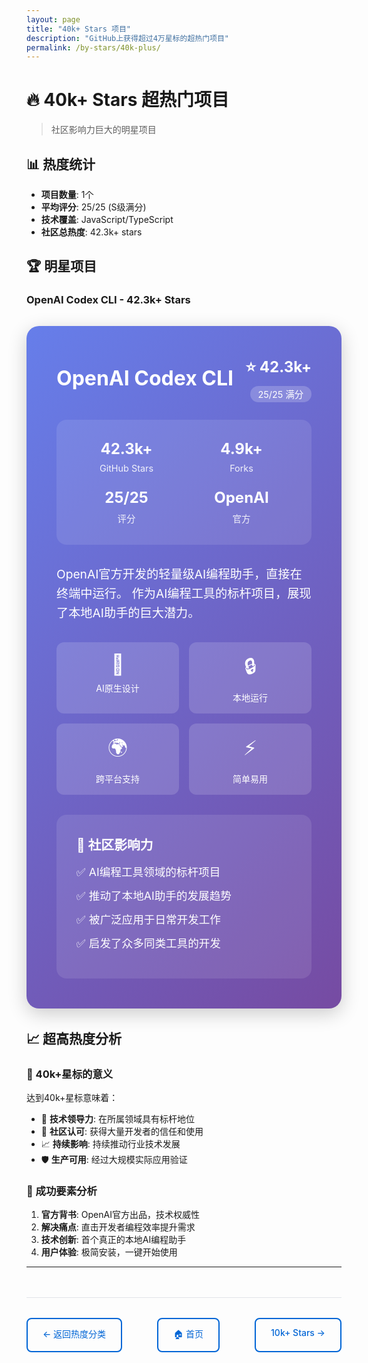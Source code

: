 ```yaml
---
layout: page
title: "40k+ Stars 项目"
description: "GitHub上获得超过4万星标的超热门项目"
permalink: /by-stars/40k-plus/
---
```


# 🔥 40k+ Stars 超热门项目

> 社区影响力巨大的明星项目

## 📊 热度统计
- **项目数量**: 1个
- **平均评分**: 25/25 (S级满分)
- **技术覆盖**: JavaScript/TypeScript
- **社区总热度**: 42.3k+ stars

## 🏆 明星项目

### OpenAI Codex CLI - 42.3k+ Stars

<div class="hero-project">
  <div class="project-header">
    <h3><a href="openai-codex.html">OpenAI Codex CLI</a></h3>
    <div class="star-display">
      <span class="mega-stars">⭐ 42.3k+</span>
      <span class="perfect-score">25/25 满分</span>
    </div>
  </div>
  
  <div class="project-stats">
    <div class="stat">
      <span class="number">42.3k+</span>
      <span class="label">GitHub Stars</span>
    </div>
    <div class="stat">
      <span class="number">4.9k+</span>
      <span class="label">Forks</span>
    </div>
    <div class="stat">
      <span class="number">25/25</span>
      <span class="label">评分</span>
    </div>
    <div class="stat">
      <span class="number">OpenAI</span>
      <span class="label">官方</span>
    </div>
  </div>
  
  <p class="description">
    OpenAI官方开发的轻量级AI编程助手，直接在终端中运行。
    作为AI编程工具的标杆项目，展现了本地AI助手的巨大潜力。
  </p>
  
  <div class="key-features">
    <div class="feature">
      <span class="icon">🤖</span>
      <span class="text">AI原生设计</span>
    </div>
    <div class="feature">
      <span class="icon">🔒</span>
      <span class="text">本地运行</span>
    </div>
    <div class="feature">
      <span class="icon">🌍</span>
      <span class="text">跨平台支持</span>
    </div>
    <div class="feature">
      <span class="icon">⚡</span>
      <span class="text">简单易用</span>
    </div>
  </div>
  
  <div class="impact-metrics">
    <h4>🌟 社区影响力</h4>
    <ul>
      <li>✅ AI编程工具领域的标杆项目</li>
      <li>✅ 推动了本地AI助手的发展趋势</li>
      <li>✅ 被广泛应用于日常开发工作</li>
      <li>✅ 启发了众多同类工具的开发</li>
    </ul>
  </div>
</div>

## 📈 超高热度分析

### 🎯 40k+星标的意义
达到40k+星标意味着：
- 🌟 **技术领导力**: 在所属领域具有标杆地位
- 👥 **社区认可**: 获得大量开发者的信任和使用
- 📈 **持续影响**: 持续推动行业技术发展
- 🛡️ **生产可用**: 经过大规模实际应用验证

### 🚀 成功要素分析
1. **官方背书**: OpenAI官方出品，技术权威性
2. **解决痛点**: 直击开发者编程效率提升需求
3. **技术创新**: 首个真正的本地AI编程助手
4. **用户体验**: 极简安装，一键开始使用

---

<div class="navigation">
  <a href="../" class="nav-btn">← 返回热度分类</a>
  <a href="../../" class="nav-btn">🏠 首页</a>
  <a href="../10k-plus/" class="nav-btn">10k+ Stars →</a>
</div>

<style>
.hero-project {
  background: linear-gradient(135deg, #667eea 0%, #764ba2 100%);
  color: white;
  border-radius: 20px;
  padding: 3rem;
  margin: 2rem 0;
  box-shadow: 0 8px 30px rgba(0,0,0,0.2);
}

.project-header {
  display: flex;
  justify-content: space-between;
  align-items: center;
  margin-bottom: 2rem;
}

.project-header h3 {
  font-size: 2rem;
  margin: 0;
}

.project-header a {
  color: white;
  text-decoration: none;
}

.star-display {
  text-align: right;
}

.mega-stars {
  display: block;
  font-size: 1.5rem;
  font-weight: bold;
  margin-bottom: 0.5rem;
}

.perfect-score {
  background: rgba(255,255,255,0.2);
  padding: 0.3rem 0.8rem;
  border-radius: 15px;
  font-size: 0.9rem;
}

.project-stats {
  display: grid;
  grid-template-columns: repeat(auto-fit, minmax(120px, 1fr));
  gap: 1.5rem;
  margin: 2rem 0;
  padding: 2rem;
  background: rgba(255,255,255,0.1);
  border-radius: 16px;
}

.stat {
  text-align: center;
}

.stat .number {
  display: block;
  font-size: 1.5rem;
  font-weight: bold;
  margin-bottom: 0.5rem;
}

.stat .label {
  font-size: 0.9rem;
  opacity: 0.9;
}

.description {
  font-size: 1.2rem;
  line-height: 1.6;
  margin: 2rem 0;
}

.key-features {
  display: grid;
  grid-template-columns: repeat(auto-fit, minmax(150px, 1fr));
  gap: 1rem;
  margin: 2rem 0;
}

.feature {
  background: rgba(255,255,255,0.15);
  padding: 1rem;
  border-radius: 12px;
  text-align: center;
}

.feature .icon {
  display: block;
  font-size: 2rem;
  margin-bottom: 0.5rem;
}

.impact-metrics {
  background: rgba(255,255,255,0.1);
  padding: 2rem;
  border-radius: 16px;
  margin-top: 2rem;
}

.impact-metrics h4 {
  margin: 0 0 1rem 0;
  font-size: 1.3rem;
}

.impact-metrics ul {
  margin: 0;
  padding-left: 0;
  list-style: none;
}

.impact-metrics li {
  margin: 0.8rem 0;
  font-size: 1.1rem;
}

.navigation {
  display: flex;
  justify-content: space-between;
  margin-top: 3rem;
  padding-top: 2rem;
  border-top: 1px solid #e1e4e8;
}

.nav-btn {
  color: #0366d6;
  text-decoration: none;
  padding: 0.8rem 1.5rem;
  border: 2px solid #0366d6;
  border-radius: 8px;
  font-weight: 500;
}

.nav-btn:hover {
  background: #0366d6;
  color: white;
}

@media (max-width: 768px) {
  .project-header {
    flex-direction: column;
    gap: 1rem;
    text-align: center;
  }
  
  .project-stats {
    grid-template-columns: repeat(2, 1fr);
  }
  
  .key-features {
    grid-template-columns: repeat(2, 1fr);
  }
  
  .navigation {
    flex-direction: column;
    gap: 1rem;
    text-align: center;
  }
}
</style>